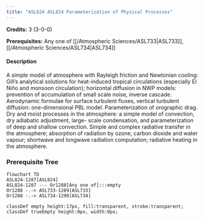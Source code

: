 ```yaml
---
title: "ASL824 ASL824 Parameterization of Physical Processes"
---
```

**Credits:** 3 (3-0-0)

**Prerequisites:** Any one of [[/Atmospheric Sciences/ASL733|ASL733]], [[/Atmospheric Sciences/ASL734|ASL734]]

#### Description
A simple model of atmosphere with Rayleigh friction and Newtonian cooling: Gill’s analytical solutions for heat-induced tropical circulations (especially El Niño and monsoon circulation); horizontal diffusion in NWP models: prevention of accumulation of small scale noise, inverse cascade. Aerodynamic formulae for surface turbulent fluxes, vertical turbulent diffusion: one-dimensional PBL model. Parameterization of orographic drag. Dry and moist processes in the atmosphere: a simple model of convection, dry adiabatic adjustment, large- scale condensation, and parameterization of deep and shallow convection. Simple and complex radiative transfer in the atmosphere; absorption of radiation by ozone, carbon dioxide and water vapour; shortwave and longwave radiation computation; radiative heating in the atmosphere.

### Prerequisite Tree

```mermaid
flowchart TD
ASL824-1287[ASL824]
ASL824-1287 --- Or1288[Any one of]:::empty
Or1288 -.-> ASL733-1289[ASL733]
Or1288 -.-> ASL734-1290[ASL734]

classDef empty height:17px, fill:transparent, stroke:transparent;
classDef trueEmpty height:0px, width:0px;
```